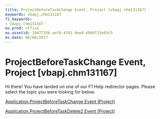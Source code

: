 ```yaml
---
title: ProjectBeforeTaskChange Event, Project [vbapj.chm131167]
keywords: vbapj.chm131167
f1_keywords:
- vbapj.chm131167
ms.prod: office
ms.assetid: 1047735b-aef4-4741-9ee8-6b9df15e93c5
ms.date: 06/08/2017
---
```



# ProjectBeforeTaskChange Event, Project [vbapj.chm131167]

Hi there! You have landed on one of our F1 Help redirector pages. Please select the topic you were looking for below.

[Application.ProjectBeforeTaskChange Event (Project)](http://msdn.microsoft.com/library/995024c3-b031-0ddd-0fbe-4d817f237473%28Office.15%29.aspx)

[Application.ProjectBeforeTaskDelete2 Event (Project)](http://msdn.microsoft.com/library/2c695579-bfe4-d109-eebc-4fb258a95c1e%28Office.15%29.aspx)


